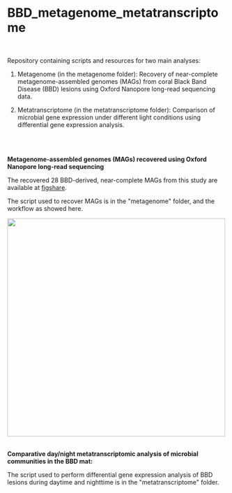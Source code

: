 # BBD_metagenome_metatranscriptome
<br/>

Repository containing scripts and resources for two main analyses:

1. Metagenome (in the metagenome folder): Recovery of near-complete metagenome-assembled genomes (MAGs) from coral Black Band Disease (BBD) lesions using Oxford Nanopore long-read sequencing data.

2. Metatranscriptome (in the metatranscriptome folder): Comparison of microbial gene expression under different light conditions using differential gene expression analysis.
<br/>
<br/>

**Metagenome-assembled genomes (MAGs) recovered using Oxford Nanopore long-read sequencing**

The recovered 28 BBD-derived, near-complete MAGs from this study are available at [figshare](https://doi.org/10.6084/m9.figshare.27611787).

The script used to recover MAGs is in the "metagenome" folder, and the workflow as showed here.

<img src="https://github.com/user-attachments/assets/034bdcf1-f53d-4407-bc7b-48efd853166b" width="500">

<br/>
<br/>

**Comparative day/night metatranscriptomic analysis of microbial communities in the BBD mat:**

The script used to perform differential gene expression analysis of BBD lesions during daytime and nighttime is in the "metatranscriptome" folder.
